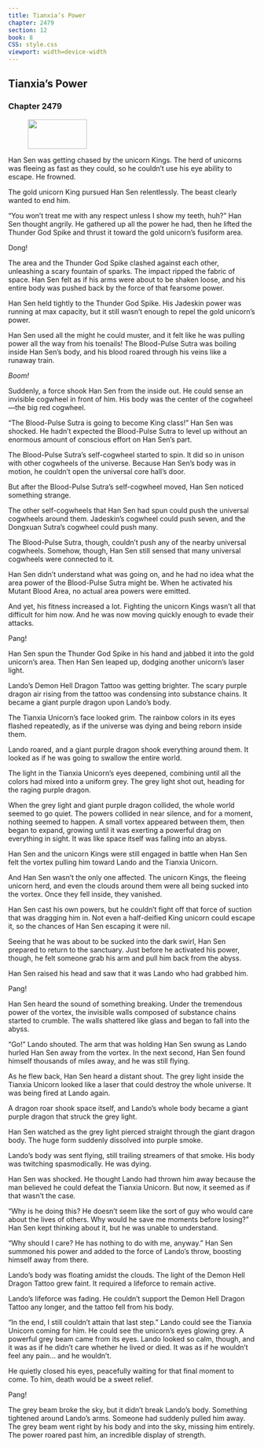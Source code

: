 ```yaml
---
title: Tianxia’s Power
chapter: 2479
section: 12
book: 8
CSS: style.css
viewport: width=device-width
---
```


## Tianxia’s Power

### Chapter 2479

<figure>
	<img src="../Images/gem.gif" alt="" id="gem" width="120" height="60" />
</figure>

Han Sen was getting chased by the unicorn Kings. The herd of unicorns was fleeing as fast as they could, so he couldn’t use his eye ability to escape. He frowned.

The gold unicorn King pursued Han Sen relentlessly. The beast clearly wanted to end him.

“You won’t treat me with any respect unless I show my teeth, huh?” Han Sen thought angrily. He gathered up all the power he had, then he lifted the Thunder God Spike and thrust it toward the gold unicorn’s fusiform area.

Dong!

The area and the Thunder God Spike clashed against each other, unleashing a scary fountain of sparks. The impact ripped the fabric of space. Han Sen felt as if his arms were about to be shaken loose, and his entire body was pushed back by the force of that fearsome power.

Han Sen held tightly to the Thunder God Spike. His Jadeskin power was running at max capacity, but it still wasn’t enough to repel the gold unicorn’s power.

Han Sen used all the might he could muster, and it felt like he was pulling power all the way from his toenails! The Blood-Pulse Sutra was boiling inside Han Sen’s body, and his blood roared through his veins like a runaway train.

*Boom!*

Suddenly, a force shook Han Sen from the inside out. He could sense an invisible cogwheel in front of him. His body was the center of the cogwheel—the big red cogwheel.

“The Blood-Pulse Sutra is going to become King class!” Han Sen was shocked. He hadn’t expected the Blood-Pulse Sutra to level up without an enormous amount of conscious effort on Han Sen’s part.

The Blood-Pulse Sutra’s self-cogwheel started to spin. It did so in unison with other cogwheels of the universe. Because Han Sen’s body was in motion, he couldn’t open the universal core hall’s door.

But after the Blood-Pulse Sutra’s self-cogwheel moved, Han Sen noticed something strange.

The other self-cogwheels that Han Sen had spun could push the universal cogwheels around them. Jadeskin’s cogwheel could push seven, and the Dongxuan Sutra’s cogwheel could push many.

The Blood-Pulse Sutra, though, couldn’t push any of the nearby universal cogwheels. Somehow, though, Han Sen still sensed that many universal cogwheels were connected to it.

Han Sen didn’t understand what was going on, and he had no idea what the area power of the Blood-Pulse Sutra might be. When he activated his Mutant Blood Area, no actual area powers were emitted.

And yet, his fitness increased a lot. Fighting the unicorn Kings wasn’t all that difficult for him now. And he was now moving quickly enough to evade their attacks.

Pang!

Han Sen spun the Thunder God Spike in his hand and jabbed it into the gold unicorn’s area. Then Han Sen leaped up, dodging another unicorn’s laser light.

Lando’s Demon Hell Dragon Tattoo was getting brighter. The scary purple dragon air rising from the tattoo was condensing into substance chains. It became a giant purple dragon upon Lando’s body.

The Tianxia Unicorn’s face looked grim. The rainbow colors in its eyes flashed repeatedly, as if the universe was dying and being reborn inside them.

Lando roared, and a giant purple dragon shook everything around them. It looked as if he was going to swallow the entire world.

The light in the Tianxia Unicorn’s eyes deepened, combining until all the colors had mixed into a uniform grey. The grey light shot out, heading for the raging purple dragon.

When the grey light and giant purple dragon collided, the whole world seemed to go quiet. The powers collided in near silence, and for a moment, nothing seemed to happen. A small vortex appeared between them, then began to expand, growing until it was exerting a powerful drag on everything in sight. It was like space itself was falling into an abyss.

Han Sen and the unicorn Kings were still engaged in battle when Han Sen felt the vortex pulling him toward Lando and the Tianxia Unicorn.

And Han Sen wasn’t the only one affected. The unicorn Kings, the fleeing unicorn herd, and even the clouds around them were all being sucked into the vortex. Once they fell inside, they vanished.

Han Sen cast his own powers, but he couldn’t fight off that force of suction that was dragging him in. Not even a half-deified King unicorn could escape it, so the chances of Han Sen escaping it were nil.

Seeing that he was about to be sucked into the dark swirl, Han Sen prepared to return to the sanctuary. Just before he activated his power, though, he felt someone grab his arm and pull him back from the abyss.

Han Sen raised his head and saw that it was Lando who had grabbed him.

Pang!

Han Sen heard the sound of something breaking. Under the tremendous power of the vortex, the invisible walls composed of substance chains started to crumble. The walls shattered like glass and began to fall into the abyss.

“Go!” Lando shouted. The arm that was holding Han Sen swung as Lando hurled Han Sen away from the vortex. In the next second, Han Sen found himself thousands of miles away, and he was still flying.

As he flew back, Han Sen heard a distant shout. The grey light inside the Tianxia Unicorn looked like a laser that could destroy the whole universe. It was being fired at Lando again.

A dragon roar shook space itself, and Lando’s whole body became a giant purple dragon that struck the grey light.

Han Sen watched as the grey light pierced straight through the giant dragon body. The huge form suddenly dissolved into purple smoke.

Lando’s body was sent flying, still trailing streamers of that smoke. His body was twitching spasmodically. He was dying.

Han Sen was shocked. He thought Lando had thrown him away because the man believed he could defeat the Tianxia Unicorn. But now, it seemed as if that wasn’t the case.

“Why is he doing this? He doesn’t seem like the sort of guy who would care about the lives of others. Why would he save me moments before losing?” Han Sen kept thinking about it, but he was unable to understand.

“Why should I care? He has nothing to do with me, anyway.” Han Sen summoned his power and added to the force of Lando’s throw, boosting himself away from there.

Lando’s body was floating amidst the clouds. The light of the Demon Hell Dragon Tattoo grew faint. It required a lifeforce to remain active.

Lando’s lifeforce was fading. He couldn’t support the Demon Hell Dragon Tattoo any longer, and the tattoo fell from his body.

“In the end, I still couldn’t attain that last step.” Lando could see the Tianxia Unicorn coming for him. He could see the unicorn’s eyes glowing grey. A powerful grey beam came from its eyes. Lando looked so calm, though, and it was as if he didn’t care whether he lived or died. It was as if he wouldn’t feel any pain… and he wouldn’t.

He quietly closed his eyes, peacefully waiting for that final moment to come. To him, death would be a sweet relief.

Pang!

The grey beam broke the sky, but it didn’t break Lando’s body. Something tightened around Lando’s arms. Someone had suddenly pulled him away. The grey beam went right by his body and into the sky, missing him entirely. The power roared past him, an incredible display of strength.